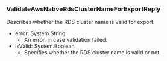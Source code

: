 ### ValidateAwsNativeRdsClusterNameForExportReply
Describes whether the RDS cluster name is valid for export.

- error: System.String
  - An error, in case validation failed.
- isValid: System.Boolean
  - Specifies whether the RDS cluster name is valid or not.

